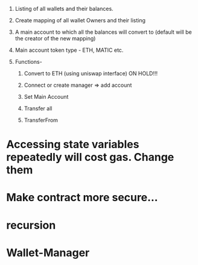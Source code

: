 1. Listing of all wallets and their balances.
2. Create mapping of all wallet Owners and their listing
3. A main account to which all the balances will convert to (default will be the creator of the new mapping)
4. Main account token type - ETH, MATIC etc.
5. Functions-

    1. Convert to ETH (using uniswap interface) ON HOLD!!!
    2. Connect or create manager
       => add account
    3. Set Main Account

    4. Transfer all
    5. TransferFrom

# Accessing state variables repeatedly will cost gas. Change them

# Make contract more secure...

# recursion
# Wallet-Manager

